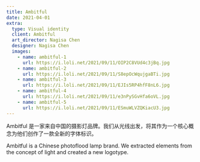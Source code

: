 ```yaml
---
title: Ambitful
date: 2021-04-01
extra:
  type: Visual identity
  client: Ambitful
  art_director: Nagisa Chen
  designer: Nagisa Chen
  images:
    - name: ambitful-1
      url: https://i.loli.net/2021/09/11/OIP2C8VUd4c3jBq.jpg
    - name: ambitful-2
      url: https://i.loli.net/2021/09/11/S8epOcWqujgaBTi.jpg
    - name: ambitful-3
      url: https://i.loli.net/2021/09/11/EJIs5RP4hfF8nL6.jpg
    - name: ambitful-4
      url: https://i.loli.net/2021/09/11/e3nPySGvHfa6oVL.jpg
    - name: ambitful-5
      url: https://i.loli.net/2021/09/11/ESmuWLVZQKiacU3.jpg
---
```


Ambitful 是一家来自中国的摄影灯品牌。我们从光线出发，将其作为一个核心概念为他们创作了一款全新的字体标识。

Ambitful is a Chinese photoflood lamp brand. We extracted elements from the concept of light and created a new logotype.
